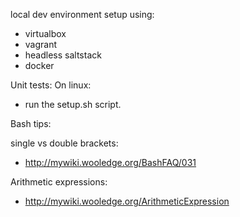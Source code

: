 local dev environment setup using:
- virtualbox
- vagrant
- headless saltstack
- docker

Unit tests:
On linux:
- run the setup.sh script.

Bash tips:

single vs double brackets:
  - http://mywiki.wooledge.org/BashFAQ/031

Arithmetic expressions:
  - http://mywiki.wooledge.org/ArithmeticExpression
